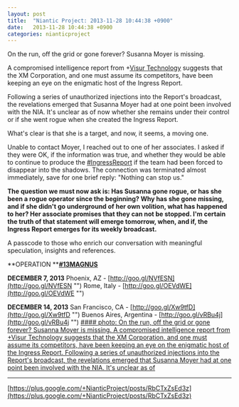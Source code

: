 ```yaml
---
layout: post
title:  "Niantic Project: 2013-11-28 10:44:38 +0900"
date:   2013-11-28 10:44:38 +0900
categories: nianticproject
---
```

On the run, off the grid or gone forever? Susanna Moyer is missing.

A compromised intelligence report from +[Visur Technology](https://plus.google.com/115880454950193571355 "") suggests that the XM Corporation, and one must assume its competitors, have been keeping an eye on the enigmatic host of the Ingress Report.

Following a series of unauthorized injections into the Report's broadcast, the revelations emerged that Susanna Moyer had at one point been involved with the NIA. It's unclear as of now whether she remains under their control or if she went rogue when she created the Ingress Report.

What's clear is that she is a target, and now, it seems, a moving one.

Unable to contact Moyer, I reached out to one of her associates. I asked if they were OK, if the information was true, and whether they would be able to continue to produce the [#IngressReport](https://plus.google.com/s/%23IngressReport "") if the team had been forced to disappear into the shadows. The connection was terminated almost immediately, save for one brief reply: "Nothing can stop us." 

**The question we must now ask is: Has Susanna gone rogue, or has she been a rogue operator since the beginning? Why has she gone missing, and if she didn't go underground of her own volition, what has happened to her? Her associate promises that they can not be stopped. I'm certain the truth of that statement will emerge tomorrow, when, and if, the Ingress Report emerges for its weekly broadcast.**

A passcode to those who enrich our conversation with meaningful speculation, insights and references.

**OPERATION ****[#13MAGNUS](https://plus.google.com/s/%2313MAGNUS "")**

**DECEMBER 7, 2013**
Phoenix, AZ - [http://goo.gl/NVfESN](http://goo.gl/NVfESN "")
Rome, Italy - [http://goo.gl/OEVdWE](http://goo.gl/OEVdWE "")

**DECEMBER 14, 2013**
San Francisco, CA - [http://goo.gl/Xw9tfD](http://goo.gl/Xw9tfD "")
Buenos Aires, Argentina - [http://goo.gl/vRBu4j](http://goo.gl/vRBu4j "")
[#### photo: On the run, off the grid or gone forever? Susanna Moyer is missing.
A compromised intelligence report from +Visur Technology suggests that the XM Corporation, and one must assume its competitors, have been keeping an eye on the enigmatic host of the Ingress Report.
Following a series of unauthorized injections into the Report's broadcast, the revelations emerged that Susanna Moyer had at one point been involved with the NIA. It's unclear as of](https://lh3.googleusercontent.com/-aoo8s8qgKEw/UpafqUv-bKI/AAAAAAAASUo/ScBh8P_OW2M/w1125-h1500/Moyer.png "")
- - -
[https://plus.google.com/+NianticProject/posts/RbCTxZsEd3z](https://plus.google.com/+NianticProject/posts/RbCTxZsEd3z)
